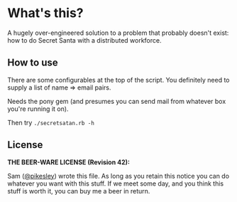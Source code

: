 ---
---

What's this?
============

A hugely over-engineered solution to a problem that probably doesn't exist: how to do Secret Santa with a distributed workforce.

How to use
----------

There are some configurables at the top of the script. You definitely need to supply a list of name => email pairs.

Needs the pony gem (and presumes you can send mail from whatever box you're running it on).

Then try `./secretsatan.rb -h`

License
-------

__THE BEER-WARE LICENSE (Revision 42):__

Sam ([@pikesley](http://twitter.com/pikesley)) wrote this file. As long as you retain this notice you can do whatever you want with this stuff. If we meet some day, and you think this stuff is worth it, you can buy me a beer in return.
